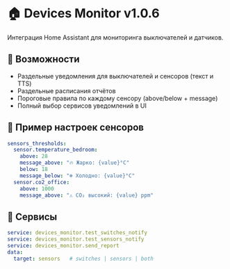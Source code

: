 
# 🏠 Devices Monitor v1.0.6

Интеграция Home Assistant для мониторинга выключателей и датчиков.

## 🚀 Возможности
- Раздельные уведомления для выключателей и сенсоров (текст и TTS)
- Раздельные расписания отчётов
- Пороговые правила по каждому сенсору (above/below + message)
- Полный выбор сервисов уведомлений в UI

## 📂 Пример настроек сенсоров
```yaml
sensors_thresholds:
  sensor.temperature_bedroom:
    above: 28
    message_above: "🔥 Жарко: {value}°C"
    below: 18
    message_below: "❄️ Холодно: {value}°C"
  sensor.co2_office:
    above: 1000
    message_above: "⚠️ CO₂ высокий: {value} ppm"
```

## 🧪 Сервисы
```yaml
service: devices_monitor.test_switches_notify
service: devices_monitor.test_sensors_notify
service: devices_monitor.send_report
data:
  target: sensors   # switches | sensors | both
```
